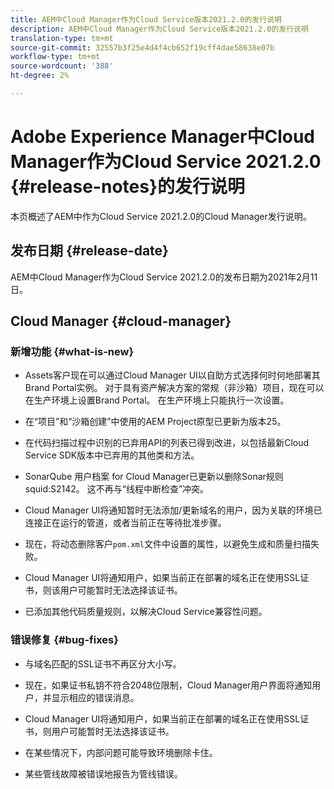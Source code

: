 ```yaml
---
title: AEM中Cloud Manager作为Cloud Service版本2021.2.0的发行说明
description: AEM中Cloud Manager作为Cloud Service版本2021.2.0的发行说明
translation-type: tm+mt
source-git-commit: 32557b3f25e4d4f4cb652f19cff4dae58638e07b
workflow-type: tm+mt
source-wordcount: '388'
ht-degree: 2%

---
```



# Adobe Experience Manager中Cloud Manager作为Cloud Service 2021.2.0 {#release-notes}的发行说明

本页概述了AEM中作为Cloud Service 2021.2.0的Cloud Manager发行说明。

## 发布日期 {#release-date}

AEM中Cloud Manager作为Cloud Service 2021.2.0的发布日期为2021年2月11日。

## Cloud Manager {#cloud-manager}

### 新增功能 {#what-is-new}

* Assets客户现在可以通过Cloud Manager UI以自助方式选择何时何地部署其Brand Portal实例。 对于具有资产解决方案的常规（非沙箱）项目，现在可以在生产环境上设置Brand Portal。 在生产环境上只能执行一次设置。

* 在“项目”和“沙箱创建”中使用的AEM Project原型已更新为版本25。

* 在代码扫描过程中识别的已弃用API的列表已得到改进，以包括最新Cloud Service SDK版本中已弃用的其他类和方法。

* SonarQube 用户档案 for Cloud Manager已更新以删除Sonar规则squid:S2142。 这不再与“线程中断检查”冲突。

* Cloud Manager UI将通知暂时无法添加/更新域名的用户，因为关联的环境已连接正在运行的管道，或者当前正在等待批准步骤。

* 现在，将动态删除客户`pom.xml`文件中设置的属性，以避免生成和质量扫描失败。

* Cloud Manager UI将通知用户，如果当前正在部署的域名正在使用SSL证书，则该用户可能暂时无法选择该证书。

* 已添加其他代码质量规则，以解决Cloud Service兼容性问题。

### 错误修复 {#bug-fixes}

* 与域名匹配的SSL证书不再区分大小写。

* 现在，如果证书私钥不符合2048位限制，Cloud Manager用户界面将通知用户，并显示相应的错误消息。

* Cloud Manager UI将通知用户，如果当前正在部署的域名正在使用SSL证书，则用户可能暂时无法选择该证书。

* 在某些情况下，内部问题可能导致环境删除卡住。

* 某些管线故障被错误地报告为管线错误。

